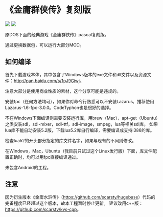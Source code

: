 # 《金庸群侠传》复刻版
<img src='https://raw.githubusercontent.com/scarsty/kys-pascal/master/open.png' />

<img src='https://raw.githubusercontent.com/scarsty/kys-pascal/master/2.png' />

原DOS下面的经典游戏《金庸群侠传》pascal复刻版。

通过更换数据包，可以运行大部分MOD。

## 如何编译
首先下载游戏本体，其中包含了Windows版本的exe文件和dll文件以及资源文件：<http://pan.baidu.com/s/1pJ9Giwj>。

注意大部分是使用商业性质的素材，这个分享可能是违规的。

安装fpc（任何方法均可），如果你对命令行熟悉可以不安装Lazarus，推荐使用Lazarus-1.6-fpc-3.0.0。CodeTyphon也是很好的选择。

不在Windows下面编译则需要安装运行库，用brew（Mac），apt-get（Ubuntu）之类安装sdl，sdl-mixer，sdl-ttf，sdl-image，smpeg，lua等相关sdl库。
如果lua库不能自动安装5.2版，下载lua5.2库自行编译，需要编译成支持i386的库。

检查lua52的开头部分指定的库文件名字，如果与现有的不同则修改。

在Windows，Mac，Ubuntu（我目前只试过这个Linux发行版）下面，库文件配置正确时，均可以用fpc直接编译通过。

未包含Android的工程。

## 注意
因为衍生版本《金庸水浒传》（<https://github.com/scarsty/hugebase>）代码的完备程度已经超过这个版本，故本工程暂时停止更新。
建议改用c++版：<https://github.com/scarsty/kys-cpp>。
